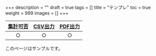 +++
description = ""
draft = true
tags = []
title = "テンプレ"
toc = true
weight = 999
images = []
+++


|[集計可否](/docs/manual/analytics/)|[CSV出力](/docs/manual/analytics/csv/)|[PDF出力](/docs/manual/read-report/pdf/)|
|:---:|:---:|:---:|
|○|○|○|


このページはサンプルです。